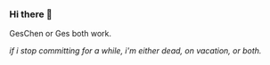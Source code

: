 ### Hi there 👋

GesChen or Ges both work. 

*if i stop committing for a while, i'm either dead, on vacation, or both.*
<!--
- 🛠️ Currently working on `Engineering On Quack` (Game)
- 📝 Learning Machine Learning
- 🧠 Use Python, C#, and Blender alot

**GesChen/GesChen** is a ✨ _special_ ✨ repository because its `README.md` (this file) appears on your GitHub profile.

Here are some ideas to get you started:

- 🔭 I’m currently working on ...
- 🌱 I’m currently learning ...
- 👯 I’m looking to collaborate on ...
- 🤔 I’m looking for help with ...
- 💬 Ask me about ...
- 📫 How to reach me: ...
- 😄 Pronouns: ...
- ⚡ Fun fact: ...
-->
